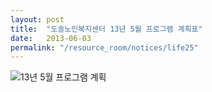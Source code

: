 ```yaml
---
layout: post
title:  "도솔노인복지센터 13년 5월 프로그램 계획표"
date:   2013-06-03
permalink: "/resource_room/notices/life25"
---
```


![13년 5월 프로그램 계획](/resource_room/notices/files/13년5월프로그램계획및식단표.png)
